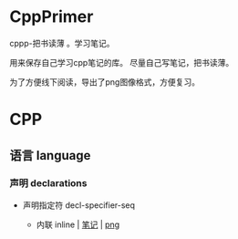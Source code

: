 # CppPrimer
cppp-把书读薄 。学习笔记。

用来保存自己学习cpp笔记的库。
尽量自己写笔记，把书读薄。

为了方便线下阅读，导出了png图像格式，方便复习。

# CPP

## 语言 language

### 声明 declarations

- 声明指定符 decl-specifier-seq 

  - 内联 inline | [笔记](https://github.com/hoshinotsuki/CppPrimer/blob/master/Inline.md) | [png](https://github.com/hoshinotsuki/CppPrimer/blob/master/Inline.png)
